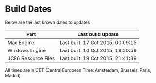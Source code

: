 # Build Dates

Below are the last known dates to updates

Part | Last build update
-----|-----
Mac Engine | Last built: 17 Oct 2015; 00:09:15
Windows Engine | Last built: 16 Oct 2015; 19:30:59
JCR6 Resource Files | Last built: 19 Oct 2015; 21:41:39
All times are in CET (Central European Time: Amsterdam, Brussels, Paris, Madrid)



